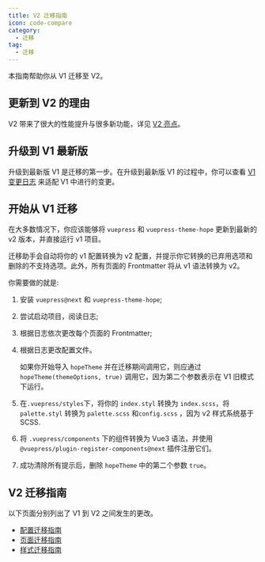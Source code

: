 ```yaml
---
title: V2 迁移指南
icon: code-compare
category:
  - 迁移
tag:
  - 迁移
---
```


本指南帮助你从 V1 迁移至 V2。

<!-- more -->

## 更新到 V2 的理由

V2 带来了很大的性能提升与很多新功能，详见 [V2 亮点](./highlight.md)。

## 升级到 V1 最新版

升级到最新版 V1 是迁移的第一步。在升级到最新版 V1 的过程中，你可以查看 [V1 变更日志](https://vuepress-theme-hope.github.io/v1/zh/changelog.html) 来适配 V1 中进行的变更。

## 开始从 V1 迁移

在大多数情况下，你应该能够将 `vuepress` 和 `vuepress-theme-hope` 更新到最新的 v2 版本，并直接运行 v1 项目。

迁移助手会自动将你的 v1 配置转换为 v2 配置，并提示你它转换的已弃用选项和删除的不支持选项。此外，所有页面的 Frontmatter 将从 v1 语法转换为 v2。

你需要做的就是:

1. 安装 `vuepress@next` 和 `vuepress-theme-hope`;

1. 尝试启动项目，阅读日志;

1. 根据日志依次更改每个页面的 Frontmatter;

1. 根据日志更改配置文件。

   如果你开始导入 `hopeTheme` 并在迁移期间调用它，则应通过 `hopeTheme(themeOptions, true)` 调用它，因为第二个参数表示在 V1 旧模式下运行。

1. 在`.vuepress/styles`下，将你的 `index.styl` 转换为 `index.scss`，将 `palette.styl` 转换为 `palette.scss` 和`config.scss` ，因为 v2 样式系统基于 SCSS.

1. 将 `.vuepress/components` 下的组件转换为 Vue3 语法，并使用 `@vuepress/plugin-register-components@next` 插件注册它们。

1. 成功清除所有提示后，删除 `hopeTheme` 中的第二个参数 `true`。

## V2 迁移指南

以下页面分别列出了 V1 到 V2 之间发生的更改。

- [配置迁移指南](config.md)
- [页面迁移指南](page.md)
- [样式迁移指南](style.md)

